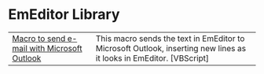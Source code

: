 # EmEditor Library

|||
|--|--|
|<a id="raw-url" href="https://raw.githubusercontent.com/Emurasoft/library/main/macros/SendEmailOutlook.vbee">Macro to send e-mail with Microsoft Outlook</a>|This macro sends the text in EmEditor to Microsoft Outlook, inserting new lines as it looks in EmEditor. [VBScript]|